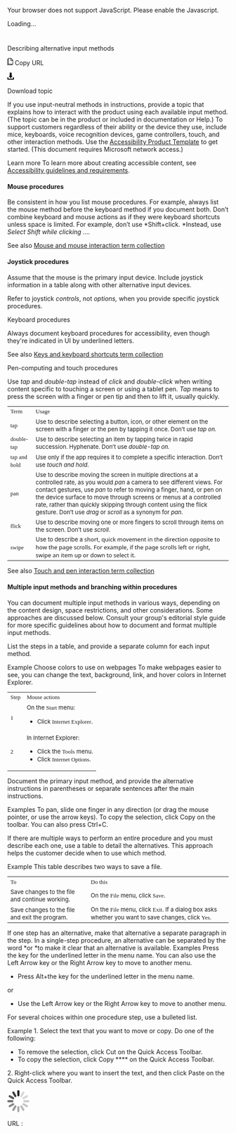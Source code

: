 Your browser does not support JavaScript. Please enable the Javascript.

Loading...

# 

Describing alternative input methods

![Copy URL](describing-alternative-input-methods_files/Copy.png)
Copy URL

![Download](describing-alternative-input-methods_files/Download.png)

Download topic

If
you use input-neutral methods in instructions, provide a topic
that explains how to interact with the product using each available
input method. (The topic can be in the product or included in
documentation or Help.) To support customers regardless of their
ability or the device they use, include mice, keyboards, voice
recognition devices, game controllers, touch, and other interaction
methods. Use the [Accessibility Product Template](http://enable/RelatedResources/Guidelines/Section_1_Accessibility_product_template.doc) to get started. (This document requires Microsoft network access.)

Learn more To learn more about creating accessible content, see [Accessibility guidelines and requirements](https://worldready.cloudapp.net/Styleguide/Read?id=2700&topicid=26589).

#### Mouse procedures

Be
consistent in how you list mouse procedures. For example,
always list the mouse method before the keyboard method if
you document both. Don’t combine keyboard and
mouse actions as if they were keyboard shortcuts unless space is
limited. For example, don’t use *Shift+click. *Instead, use *Select Shift while clicking ….*

See also [Mouse and mouse interaction term collection](https://worldready.cloudapp.net/Styleguide/Read?id=2700&topicid=29013)

#### Joystick procedures

Assume
that the mouse is the primary input device. Include joystick
information in a table along with other alternative input devices. 

Refer to joystick *controls*, not *options,* when you provide specific joystick procedures.

Keyboard procedures

Always document keyboard procedures for accessibility, even though they're indicated in UI by underlined letters.

See also [Keys and keyboard shortcuts term collection](https://worldready.cloudapp.net/Styleguide/Read?id=2700&topicid=27401) 

Pen-computing and touch procedures

Use *tap* and *double-tap* instead of *click* and *double-click* when writing content specific to touching a screen or using a tablet pen. *Tap* means to press the screen with a finger or pen tip and then to lift it, usually quickly.

<table>
<tbody>
<tr class="odd">
<td><span style="font-family:Segoe UI Semibold;font-size:small;">Term</span></td>
<td><span style="font-family:Segoe UI Semibold;font-size:small;">Usage</span></td>
</tr>
<tr class="even">
<td><div>
<span style="font-family:Segoe UI Semibold;font-size:small;">tap</span>
</div></td>
<td><div>
<span style="font-size:small;">Use to describe selecting a button, icon, or other element on the screen with a finger or the pen by tapping it once. Don’t use </span><em><span style="font-size:small;">tap on.</span></em>
</div></td>
</tr>
<tr class="odd">
<td><div>
<span style="font-family:Segoe UI Semibold;font-size:small;">double-tap</span>
</div></td>
<td><div>
<span style="font-size:small;">Use to describe selecting an item by tapping twice in rapid succession. Hyphenate. Don’t use </span><em><span style="font-size:small;">double-tap on. </span></em>
</div></td>
</tr>
<tr class="even">
<td><div>
<span style="font-family:Segoe UI Semibold;font-size:small;">tap and hold</span>
</div></td>
<td><div>
<span style="font-size:small;">Use only </span><span style="font-size:small;"><span style="font-size:small;">if the app requires it to complete a specific interaction. Don’t use </span><em>touch and hold</em><span style="font-size:small;">.</span></span>
</div></td>
</tr>
<tr class="odd">
<td><div>
<span style="font-family:Segoe UI Semibold;font-size:small;">pan</span>
</div></td>
<td><div>
<span style="font-size:small;">Use to describe moving the screen in multiple directions at a controlled rate, as you would </span><em><span style="font-size:small;">pan</span></em><span style="font-size:small;"> a camera to see different views. For contact gestures, use <em>pan</em> to refer to moving a finger, hand, or pen on the device surface to move through screens or menus at a controlled rate, rather than quickly skipping through content using the flick gesture. Don’t use </span><em><span style="font-size:small;">drag</span></em><span style="font-size:small;"> or </span><em><span style="font-size:small;">scroll</span></em><span style="font-size:small;"> as a synonym for </span><em><span style="font-size:small;">pan</span></em><span style="font-size:small;">.</span>
</div></td>
</tr>
<tr class="even">
<td><div>
<div>
<span style="font-family:Segoe UI Semibold;font-size:small;">flick</span>
</div>
</div></td>
<td><div>
<div>
<span style="font-size:small;">Use to describe moving one or more fingers to scroll through items on the screen. Don’t use </span><em><span style="font-size:small;">scroll</span></em><span style="font-size:small;">.</span>
</div>
</div></td>
</tr>
<tr class="odd">
<td><div>
<span style="font-family:Segoe UI Semibold;font-size:small;">swipe</span>
</div></td>
<td><div>
<span style="font-size:small;">Use to describe a</span><span style="font-family:Segoe UI;font-size:small;"> short, quick movement in the direction opposite to how the page scrolls. For example, if the page scrolls left or right, swipe an item up or down to select it. </span>
</div></td>
</tr>
</tbody>
</table>

See also [Touch and pen interaction term collection](https://worldready.cloudapp.net/Styleguide/Read?id=2700&topicid=29032)

#### Multiple input methods and branching within procedures

You can document multiple input methods in various
ways, depending on the content design, space restrictions, and
other considerations. Some approaches are discussed below. Consult your group's editorial style guide for more specific guidelines about how to document and format multiple input methods.

List the steps in a table, and provide a separate column for each input method. 

Example
Choose colors to use on webpages
To make webpages easier to see, you can change the text, background, link, and hover colors in Internet Explorer.

<table>
<tbody>
<tr class="odd">
<td><span style="font-family:Segoe UI Semibold;font-size:small;">Step</span></td>
<td><div style="text-align:left;" data-align="center">
<span style="font-family:Segoe UI Semibold;font-size:small;">Mouse actions </span>
</div></td>
</tr>
<tr class="even">
<td><div>
<span style="font-family:Segoe UI Semibold;font-size:small;">1</span>
</div></td>
<td><div>
<div>
<span style="font-size:small;">On the </span><span style="font-family:Segoe UI Semibold;font-size:small;">Start</span><span style="font-size:small;"> menu: </span>
</div>
<ul>
<li><span style="font-size:small;">Click </span><span style="font-family:Segoe UI Semibold;font-size:small;">Internet Explorer</span><span style="font-family:Segoe UI;font-size:small;">.</span></li>
</ul>
</div></td>
</tr>
<tr class="odd">
<td><div>
<span style="font-family:Segoe UI Semibold;font-size:small;">2</span>
</div></td>
<td><div>
<span style="font-size:small;">In Internet Explorer:</span>
</div>
<ul>
<li><span style="font-size:small;">Click the </span><span style="font-family:Segoe UI Semibold;font-size:small;">Tools</span> <span style="font-size:small;">menu.</span></li>
<li><span style="font-size:small;">Click </span><span style="font-family:Segoe UI Semibold;font-size:small;">Internet Options</span><span style="font-family:Segoe UI;font-size:small;">.</span></li>
</ul></td>
</tr>
</tbody>
</table>

Document the primary input method, and provide the alternative instructions in parentheses or separate sentences after the main instructions. 

Examples
To pan, slide one finger in any direction (or drag the mouse pointer, or use the arrow keys).
To copy the selection, click Copy on the toolbar. You can also press Ctrl+C.

If there are multiple ways to perform an entire procedure and you must describe each one, use a table to detail the alternatives. This approach helps the customer decide when to use which method.

Example This table describes two ways to save a file.

<table>
<tbody>
<tr class="odd">
<td><span style="font-family:Segoe UI Semibold;font-size:small;">To</span></td>
<td><span style="font-family:Segoe UI Semibold;font-size:small;">Do this</span></td>
</tr>
<tr class="even">
<td><div>
<div>
<span style="font-size:small;">Save changes to the file and continue working.</span>
</div>
</div></td>
<td><div>
<div>
<span style="font-size:small;">On the </span><span style="font-family:Segoe UI Semibold;font-size:small;">File</span><span style="font-size:small;"> menu, click </span><span style="font-family:Segoe UI Semibold;font-size:small;">Save</span><span style="font-size:small;">.</span>
</div>
</div></td>
</tr>
<tr class="odd">
<td><div>
<div>
<span style="font-size:small;">Save changes to the file and exit the program.</span>
</div>
</div></td>
<td><div>
<span style="font-size:small;">On the </span><span style="font-family:Segoe UI Semibold;font-size:small;">File</span><span style="font-size:small;"> menu, click </span><span style="font-family:Segoe UI Semibold;font-size:small;">Exit</span><span style="font-size:small;">. If a dialog box asks whether you want to save changes, click </span><span style="font-family:Segoe UI Semibold;font-size:small;">Yes</span><span style="font-size:small;">.</span>
</div></td>
</tr>
</tbody>
</table>

If one step has an alternative, make
that alternative a separate paragraph in the step. In a
single-step procedure, an alternative can be separated by the word *or *to make it clear that an alternative is available.
Examples
Press
the key for the underlined letter in the menu name. You can also use
the Left Arrow key or the Right Arrow key to move to another menu.

  - Press Alt+the key for the underlined letter in the menu name. 

or 

  - Use the Left Arrow key or the Right Arrow key to move to another menu. 

For several choices within one procedure step, use a bulleted list.  

Example
1\. Select the text that you want to move or copy.
 Do one of the following:

  - To remove the selection, click Cut on the Quick Access Toolbar.
  - To copy the selection, click Copy **** on the Quick Access Toolbar. 

2\. Right-click where you want to insert the text, and then click Paste on the Quick Access Toolbar. 

![In progress](describing-alternative-input-methods_files/activity-large.gif)

URL :
